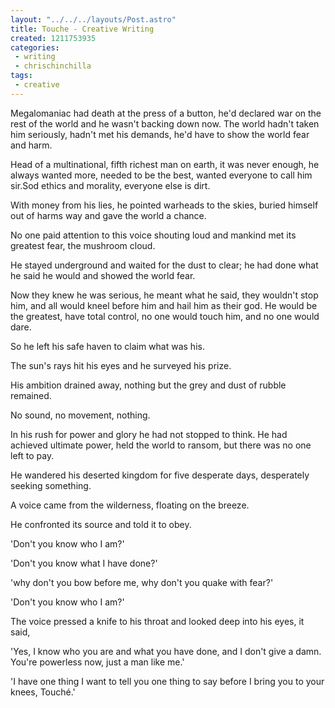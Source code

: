 ```yaml
---
layout: "../../../layouts/Post.astro"
title: Touche - Creative Writing
created: 1211753935
categories:
 - writing
 - chrischinchilla
tags:
 - creative
---
```


Megalomaniac had death at the press of a button, he'd declared war on the rest of the world and he wasn't backing down now. The world hadn't taken him seriously, hadn't met his demands, he'd have to show the world fear and harm.

Head of a multinational, fifth richest man on earth, it was never enough, he always wanted more, needed to be the best, wanted everyone to call him sir.Sod ethics and morality, everyone else is dirt.

With money from his lies, he pointed warheads to the skies, buried himself out of harms way and gave the world a chance.

No one paid attention to this voice shouting loud and mankind met its greatest fear, the mushroom cloud.

He stayed underground and waited for the dust to clear; he had done what he said he would and showed the world fear.

Now they knew he was serious, he meant what he said, they wouldn't stop him, and all would kneel before him and hail him as their god. He would be the greatest, have total control, no one would touch him, and no one would dare.

So he left his safe haven to claim what was his.

The sun's rays hit his eyes and he surveyed his prize.

His ambition drained away, nothing but the grey and dust of rubble remained.

No sound, no movement, nothing.

In his rush for power and glory he had not stopped to think. He had achieved ultimate power, held the world to ransom, but there was no one left to pay.

He wandered his deserted kingdom for five desperate days, desperately seeking something.

A voice came from the wilderness, floating on the breeze.

He confronted its source and told it to obey.

'Don't you know who I am?'

'Don't you know what I have done?'

'why don't you bow before me, why don't you quake with fear?'

'Don't you know who I am?'

The voice pressed a knife to his throat and looked deep into his eyes, it said,

'Yes, I know who you are and what you have done, and I don't give a damn. You're powerless now, just a man like me.'

'I have one thing I want to tell you one thing to say before I bring you to your knees, Touché.'
